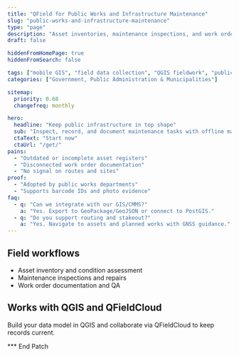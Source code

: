 ```yaml
---
title: "QField for Public Works and Infrastructure Maintenance"
slug: "public-works-and-infrastructure-maintenance"
type: "page"
description: "Asset inventories, maintenance inspections, and work orders using mobile GIS integrated with QGIS."
draft: false

hiddenFromHomePage: true
hiddenFromSearch: false

tags: ["mobile GIS", "field data collection", "QGIS fieldwork", "public works", "infrastructure maintenance"]
categories: ["Government, Public Administration & Municipalities"]

sitemap:
  priority: 0.68
  changefreq: monthly

hero:
  headline: "Keep public infrastructure in top shape"
  sub: "Inspect, record, and document maintenance tasks with offline maps and smart forms."
  ctaText: "Start now"
  ctaUrl: "/get/"
pains:
  - "Outdated or incomplete asset registers"
  - "Disconnected work order documentation"
  - "No signal on routes and sites"
proof:
  - "Adopted by public works departments"
  - "Supports barcode IDs and photo evidence"
faq:
  - q: "Can we integrate with our GIS/CMMS?"
    a: "Yes. Export to GeoPackage/GeoJSON or connect to PostGIS."
  - q: "Do you support routing and stakeout?"
    a: "Yes. Navigate to assets and planned works with GNSS guidance."
---
```


## Field workflows
- Asset inventory and condition assessment  
- Maintenance inspections and repairs  
- Work order documentation and QA

## Works with QGIS and QFieldCloud
Build your data model in QGIS and collaborate via QFieldCloud to keep records current.

*** End Patch
